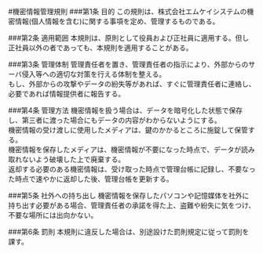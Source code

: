 #機密情報管理規則
###第1条 目的
この規則は、株式会社エムケイシステムの機密情報(個人情報を含む)に関する事項を定め、管理するものである。

###第2条 適用範囲
本規則は、原則として役員および正社員に適用する。但し正社員以外の者であっても、本規則を適用することがある。

###第3条 管理体制
管理責任者を置き、管理責任者の指示により、外部からのサーバ侵入等への適切な対策を行える体制を整える。  
もし、外部からの攻撃やデータの紛失等があれば、すぐに管理責任者に連絡し、必要であれば情報提供者に報告する。

###第4条 管理方法
機密情報を扱う場合は、データを暗号化した状態で保存し、第三者に渡った場合にもデータの内容がわからないようにする。  
機密情報の受け渡しに使用したメディアは、鍵のかかるところに施錠して保管する。  
機密情報を保存したメディアは、機密情報が不要になった時点で、データが読み取れないよう破壊した上で廃棄する。  
返却する必要のある機密情報は、受け取った時点で管理台帳に記録し、不要なった時点で速やかに返却した後、管理台帳を更新する。

###第5条 社外への持ち出し
機密情報を保存したパソコンや記憶媒体を社外に持ち出す必要がある場合、管理責任者の承諾を得た上、盗難や紛失に気をつけ、不要な場所には出向かない。

###第6条 罰則
本規則に違反した場合は、別途設けた罰則規定に従って罰則を課す。
